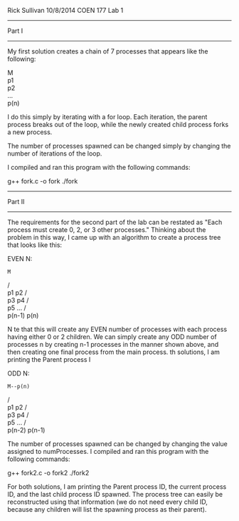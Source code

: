 Rick Sullivan
10/8/2014
COEN 177 Lab 1


******************
Part I
******************

My first solution creates a chain of 7 processes that appears like the following:

M
 \
  p1
   \
    p2
     \
      ...
       \
	p(n)

I do this simply by iterating with a for loop. Each iteration, the parent process breaks out of the loop, while the newly created child process forks a new process.

The number of processes spawned can be changed simply by changing the number of iterations of the loop.

I compiled and ran this program with the following commands:

g++ fork.c -o fork
./fork


******************
Part II
******************

The requirements for the second part of the lab can be restated as "Each process must create 0, 2, or 3 other processes." Thinking about the problem in this way, I came up with an algorithm to create a process tree that looks like this:

EVEN N:

    M
   / \
  p1  p2
     /  \
    p3  p4
       /  \
      p5   ...
	  /  \
     p(n-1)   p(n)

N te that this will create any EVEN number of processes with each process having either 0 or 2 children. We can simply create any ODD number of processes n by creating n-1 processes in the manner shown above, and then creating one final process from the main process.
th solutions, I am printing the Parent process I

ODD N:

    M--p(n)
   / \
  p1  p2
     /  \
    p3  p4
       /  \
      p5   ...
	  /  \
     p(n-2)   p(n-1)

The number of processes spawned can be changed by changing the value assigned to numProcesses.
I compiled and ran this program with the following commands:

g++ fork2.c -o fork2
./fork2

For both solutions, I am printing the Parent process ID, the current process ID, and the last child process ID spawned. The process tree can easily be reconstructed using that information (we do not need every child ID, because any children will list the spawning process as their parent).
